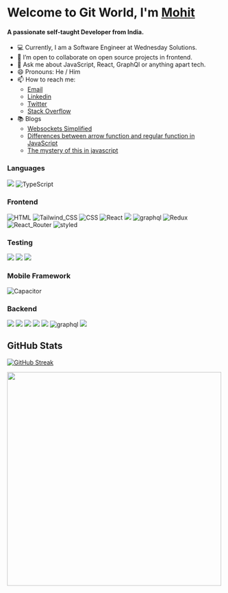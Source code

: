 # Welcome to Git World, I'm [Mohit](https://mohit-codes.github.io/)

<h4>A passionate self-taught Developer from India.</h4>

- 💻 Currently, I am a Software Engineer at Wednesday Solutions.
- 👯 I’m open to collaborate on open source projects in frontend.
- 💬 Ask me about JavaScript, React, GraphQl or anything apart tech.
- 😄 Pronouns: He / Him
- 📫 How to reach me:
  - [Email](mohitkush375@gmail.com)
  - [Linkedin](https://www.linkedin.com/in/mohit-kushwaha/)
  - [Twitter](https://twitter.com/Mohit_codes)
  - [Stack Overflow](https://stackoverflow.com/users/13734412/mohit-kushwaha)
- :books: Blogs
  - [Websockets Simplified](https://mohit-codes.hashnode.dev/websockets-simplified)
  - [Differences between arrow function and regular function in JavaScript](https://mohit-codes.hashnode.dev/differences-between-arrow-function-and-regular-function-in-javascript)
  - [The mystery of this in javascript](https://mohit-codes.hashnode.dev/the-mystery-of-this-in-javascript)

### Languages

<div>
<img src="https://img.shields.io/badge/JavaScript-F7DF1E?style=for-the-badge&logo=javascript&logoColor=black"/>
<img src="https://img.shields.io/badge/typescript%20-%23007ACC.svg?&style=for-the-badge&logo=typescript&logoColor=white" alt="TypeScript" />
</div>


### Frontend


<div>
<img src="https://img.shields.io/badge/HTML-E34F26?style=for-the-badge&logo=html5&logoColor=white"alt="HTML"/>
<img src="https://img.shields.io/badge/Tailwind_CSS-38B2AC?style=for-the-badge&logo=tailwind-css&logoColor=white"alt="Tailwind_CSS"/>
<img src="https://img.shields.io/badge/CSS-1572B6?&style=for-the-badge&logo=css3&logoColor=white"alt="CSS"/>
<img src="https://img.shields.io/badge/React-20232A?style=for-the-badge&logo=react&logoColor=61DAFB"alt="React"/>
<img src="https://img.shields.io/badge/Astro-9333EA?style=for-the-badge&logo=astro&logoColor=white"/>
<img src="https://img.shields.io/badge/GraphQl-E10098?style=for-the-badge&logo=graphql&logoColor=white"alt="graphql"/>
<img src="https://img.shields.io/badge/Redux-593D88?style=for-the-badge&logo=redux&logoColor=white" alt="Redux"/>
<img src="https://img.shields.io/badge/React_Router-CA4245?style=for-the-badge&logo=react-router&logoColor=white"alt="React_Router"/>
<img src="https://img.shields.io/badge/styled--components-DB7093?style=for-the-badge&logo=styled-components&logoColor=white" alt="styled"/>
</div>

### Testing

<div>
<img src="https://img.shields.io/badge/Jest-C21325?style=for-the-badge&logo=jest&logoColor=white"/>
<img src="https://img.shields.io/badge/Playwright-2EAD33.svg?&style=for-the-badge&logo=playwright&logoColor=white" />
<img src="https://img.shields.io/badge/Testing_Library-E33332?style=for-the-badge&logo=testing-library&logoColor=white"/>
</div>


### Mobile Framework

<div>
<img src="https://img.shields.io/badge/Capacitor-119EFF?style=for-the-badge&logo=Capacitor&logoColor=white" alt="Capacitor"/>  
<div>

### Backend

<div>
  <img src="https://img.shields.io/badge/MongoDB-%23000000.svg?&style=for-the-badge&logo=mongodb&logoColor=white"/>
  <img src="https://img.shields.io/badge/Express.js-404D59?style=for-the-badge"/>
  <img src="https://img.shields.io/badge/Node.js-43853D?style=for-the-badge&logo=node.js&logoColor=white"/>
<img src="https://img.shields.io/badge/MYSQL-316192?style=for-the-badge&logo=mysql&logoColor=white"/> 
<img src="https://img.shields.io/badge/PostgreSQL-316192?style=for-the-badge&logo=postgresql&logoColor=white"/>
<img src="https://img.shields.io/badge/GraphQl-E10098?style=for-the-badge&logo=graphql&logoColor=white"alt="graphql"/>
<img src="https://img.shields.io/badge/Sequelize-52B0E7?style=for-the-badge&logo=Sequelize&logoColor=white"/>

<!-- <img src="https://img.shields.io/badge/Material--UI-0081CB?style=for-the-badge&logo=material-ui&logoColor=white"/> -->

<!-- <img src="https://img.shields.io/badge/Netlify-00C7B7?style=for-the-badge&logo=netlify&logoColor=white"/> -->
<!-- <img src="https://img.shields.io/badge/Heroku-430098?style=for-the-badge&logo=heroku&logoColor=white"/> -->
</div>


## GitHub Stats

[![GitHub Streak](https://github-readme-streak-stats.herokuapp.com/?user=mohit-codes)](https://github.com/mohit-codes/github-readme-streak-stats)

<div>
  <img src="https://github-readme-stats.vercel.app/api?username=mohit-codes&count_private=true&include_all_commits=true&title_color=fb8c00" width="500px"/>
</div>

<!--
- 🌱 I’m currently learning ...
- 👯 I’m looking to collaborate on ...
- 🤔 I’m looking for help with ...
- 😄 Pronouns: ...
- ⚡ Fun fact: ...
-->
